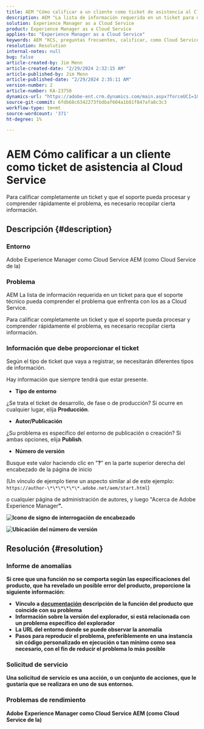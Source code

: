 ```yaml
---
title: AEM "Cómo calificar a un cliente como ticket de asistencia al Cloud Service"
description: AEM "La lista de información requerida en un ticket para que el soporte pueda comprender el problema que enfrenta con los as a Cloud Service."
solution: Experience Manager as a Cloud Service
product: Experience Manager as a Cloud Service
applies-to: "Experience Manager as a Cloud Service"
keywords: AEM "KCS, preguntas frecuentes, calificar, como Cloud Service, Adobe Experience Manager como Cloud Service, ticket de asistencia"
resolution: Resolution
internal-notes: null
bug: false
article-created-by: Jim Menn
article-created-date: "2/29/2024 2:32:15 AM"
article-published-by: Jim Menn
article-published-date: "2/29/2024 2:35:11 AM"
version-number: 2
article-number: KA-23750
dynamics-url: "https://adobe-ent.crm.dynamics.com/main.aspx?forceUCI=1&pagetype=entityrecord&etn=knowledgearticle&id=38c40abe-aad6-ee11-9079-6045bd006268"
source-git-commit: 6fdb68c6342273fbdbaf604a1b81f847afa8c3c3
workflow-type: tm+mt
source-wordcount: '371'
ht-degree: 1%

---
```


# AEM Cómo calificar a un cliente como ticket de asistencia al Cloud Service


Para calificar completamente un ticket y que el soporte pueda procesar y comprender rápidamente el problema, es necesario recopilar cierta información.

## Descripción {#description}


### Entorno

Adobe Experience Manager como Cloud Service AEM (como Cloud Service de la)

### Problema

AEM La lista de información requerida en un ticket para que el soporte técnico pueda comprender el problema que enfrenta con los as a Cloud Service.

Para calificar completamente un ticket y que el soporte pueda procesar y comprender rápidamente el problema, es necesario recopilar cierta información.

### Información que debe proporcionar el ticket

Según el tipo de ticket que vaya a registrar, se necesitarán diferentes tipos de información.

Hay información que siempre tendrá que estar presente.

- <b>Tipo de entorno</b>


¿Se trata el ticket de desarrollo, de fase o de producción? Si ocurre en cualquier lugar, elija <b>Producción</b>.

- <b>Autor/Publicación</b>


¿Su problema es específico del entorno de publicación o creación? Si ambas opciones, elija <b>Publish</b>.

- <b>Número de versión</b>


Busque este valor haciendo clic en &quot;<b>?</b>&quot; en la parte superior derecha del encabezado de la página de inicio

(Un vínculo de ejemplo tiene un aspecto similar al de este ejemplo: `https://author-\*\*\*\*\*\*.adobe.net/aem/start.html`)

o cualquier página de administración de autores, y luego &quot;</b>Acerca de Adobe Experience Manager<b>&quot;.

![Icono de signo de interrogación de encabezado](https://helpx.adobe.com/content/dam/help/en/experience-manager/kb/how-to-fully-qualify-an-AEM-as-a-cloud-service-ticket/jcr_content/main-pars/image/question_mark_topheader.jpg.img.jpg)

![Ubicación del número de versión](https://helpx.adobe.com/content/dam/help/en/experience-manager/kb/how-to-fully-qualify-an-AEM-as-a-cloud-service-ticket/jcr_content/main-pars/image_23429537/release_number.jpg.img.jpg)

## Resolución {#resolution}


### Informe de anomalías

Si cree que una función no se comporta según las especificaciones del producto, que ha revelado un posible error del producto, proporcione la siguiente información:

- Vínculo a [documentación](https://experienceleague.adobe.com/docs/?lang=es) descripción de la función del producto que coincide con su problema
- Información sobre la versión del explorador, si está relacionada con un problema específico del explorador
- La URL del entorno donde se puede observar la anomalía
- Pasos para reproducir el problema, preferiblemente en una instancia sin código personalizado en ejecución o tan mínimo como sea necesario, con el fin de reducir el problema lo más posible

### Solicitud de servicio

Una solicitud de servicio es una acción, o un conjunto de acciones, que le gustaría que se realizara en uno de sus entornos.

### Problemas de rendimiento

Adobe Experience Manager como Cloud Service AEM (como Cloud Service de la)
